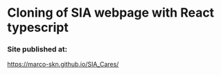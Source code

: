 # Cloning of SIA webpage with React typescript


### Site published at:


https://marco-skn.github.io/SIA_Cares/
